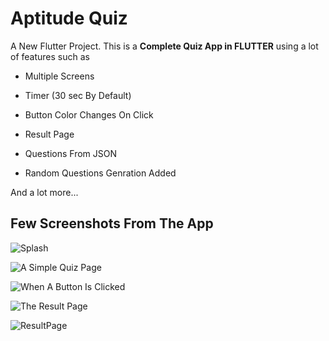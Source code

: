 # Aptitude Quiz

A New Flutter Project.
This is a **Complete Quiz App in FLUTTER** using a lot of features such as

* Multiple Screens

* Timer (30 sec By Default)

* Button Color Changes On Click

* Result Page

* Questions From JSON

* Random Questions Genration Added
  

And a lot more...

## Few Screenshots From The App

![Splash](./images/Splash.jpg "Splash Screen")

![A Simple Quiz Page](./images/Splash.jpg "A Simple Quiz Page")

![When A Button Is Clicked](./images/Splash.jpg "When A Button Is Clicked")

![The Result Page](./images/Splash.jpg "The Result Page")

![ResultPage](./images/ResultPage.jpg "Result Page")
